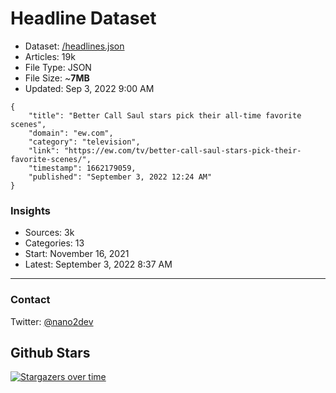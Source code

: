 # Headline Dataset

- Dataset: [/headlines.json](https://raw.githubusercontent.com/fwd/news/master/headlines.json) 
- Articles: 19k
- File Type: JSON
- File Size: ~**7MB**
- Updated: Sep 3, 2022 9:00 AM

```
{
    "title": "Better Call Saul stars pick their all-time favorite scenes",
    "domain": "ew.com",
    "category": "television",
    "link": "https://ew.com/tv/better-call-saul-stars-pick-their-favorite-scenes/",
    "timestamp": 1662179059,
    "published": "September 3, 2022 12:24 AM"
}
```

### Insights

- Sources: 3k
- Categories: 13
- Start: November 16, 2021
- Latest: September 3, 2022 8:37 AM

---

### Contact 

Twitter: [@nano2dev](https://twitter.com/nano2dev)

## Github Stars

[![Stargazers over time](https://starchart.cc/fwd/news.svg)](https://starchart.cc/fwd/news)
